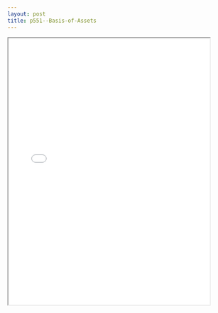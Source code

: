 ```yaml
---
layout: post
title: p551--Basis-of-Assets
---
```


<div class="pdf-container">
<iframe src="/ea/_pdf-2-md/p551--Basis-of-Assets.pdf" height="600" width="90%" allowFullScreen="true"></iframe>
</div>

